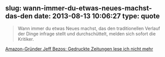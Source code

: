 slug: wann-immer-du-etwas-neues-machst-das-den
date: 2013-08-13 10:06:27
type: quote
---

> Wann immer du etwas Neues machst, das den traditionellen Verlauf der Dinge infrage stellt und durchschüttelt, melden sich sofort die Kritiker.

[Amazon-Gründer Jeff Bezos: Gedruckte Zeitungen lese ich nicht mehr](http://www.berliner-zeitung.de/magazin/amazon-gruender-jeff-bezos-gedruckte-zeitungen-lese-ich-nicht-mehr,10809156,20945666.html)

